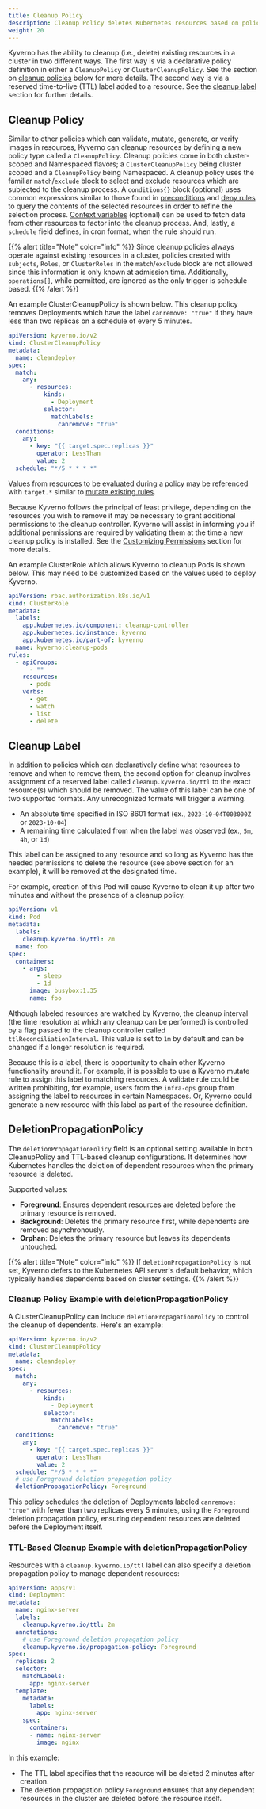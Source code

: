 ```yaml
---
title: Cleanup Policy
description: Cleanup Policy deletes Kubernetes resources based on policy conditions.
weight: 20
---
```


Kyverno has the ability to cleanup (i.e., delete) existing resources in a cluster in two different ways. The first way is via a declarative policy definition in either a `CleanupPolicy` or `ClusterCleanupPolicy`. See the section on [cleanup policies](#cleanup-policy) below for more details. The second way is via a reserved time-to-live (TTL) label added to a resource. See the [cleanup label](#cleanup-label) section for further details.

## Cleanup Policy

Similar to other policies which can validate, mutate, generate, or verify images in resources, Kyverno can cleanup resources by defining a new policy type called a `CleanupPolicy`. Cleanup policies come in both cluster-scoped and Namespaced flavors; a `ClusterCleanupPolicy` being cluster scoped and a `CleanupPolicy` being Namespaced. A cleanup policy uses the familiar `match`/`exclude` block to select and exclude resources which are subjected to the cleanup process. A `conditions{}` block (optional) uses common expressions similar to those found in [preconditions](/docs/policy-types/cluster-policy/preconditions.md) and [deny rules](/docs/policy-types/cluster-policy/validate.md#deny-rules) to query the contents of the selected resources in order to refine the selection process. [Context variables](/docs/policy-types/cluster-policy/external-data-sources.md) (optional) can be used to fetch data from other resources to factor into the cleanup process. And, lastly, a `schedule` field defines, in cron format, when the rule should run.

{{% alert title="Note" color="info" %}}
Since cleanup policies always operate against existing resources in a cluster, policies created with `subjects`, `Roles`, or `ClusterRoles` in the `match`/`exclude` block are not allowed since this information is only known at admission time. Additionally, `operations[]`, while permitted, are ignored as the only trigger is schedule based.
{{% /alert %}}

An example ClusterCleanupPolicy is shown below. This cleanup policy removes Deployments which have the label `canremove: "true"` if they have less than two replicas on a schedule of every 5 minutes.

```yaml
apiVersion: kyverno.io/v2
kind: ClusterCleanupPolicy
metadata:
  name: cleandeploy
spec:
  match:
    any:
      - resources:
          kinds:
            - Deployment
          selector:
            matchLabels:
              canremove: "true"
  conditions:
    any:
      - key: "{{ target.spec.replicas }}"
        operator: LessThan
        value: 2
  schedule: "*/5 * * * *"
```

Values from resources to be evaluated during a policy may be referenced with `target.*` similar to [mutate existing rules](/docs/policy-types/cluster-policy/mutate.md#mutate-existing-resources).

Because Kyverno follows the principal of least privilege, depending on the resources you wish to remove it may be necessary to grant additional permissions to the cleanup controller. Kyverno will assist in informing you if additional permissions are required by validating them at the time a new cleanup policy is installed. See the [Customizing Permissions](/docs/installation/customization.md#customizing-permissions) section for more details.

An example ClusterRole which allows Kyverno to cleanup Pods is shown below. This may need to be customized based on the values used to deploy Kyverno.

```yaml
apiVersion: rbac.authorization.k8s.io/v1
kind: ClusterRole
metadata:
  labels:
    app.kubernetes.io/component: cleanup-controller
    app.kubernetes.io/instance: kyverno
    app.kubernetes.io/part-of: kyverno
  name: kyverno:cleanup-pods
rules:
  - apiGroups:
      - ""
    resources:
      - pods
    verbs:
      - get
      - watch
      - list
      - delete
```

## Cleanup Label

In addition to policies which can declaratively define what resources to remove and when to remove them, the second option for cleanup involves assignment of a reserved label called `cleanup.kyverno.io/ttl` to the exact resource(s) which should be removed. The value of this label can be one of two supported formats. Any unrecognized formats will trigger a warning.

- An absolute time specified in ISO 8601 format (ex., `2023-10-04T003000Z` or `2023-10-04`)
- A remaining time calculated from when the label was observed (ex., `5m`, `4h`, or `1d`)

This label can be assigned to any resource and so long as Kyverno has the needed permissions to delete the resource (see above section for an example), it will be removed at the designated time.

For example, creation of this Pod will cause Kyverno to clean it up after two minutes and without the presence of a cleanup policy.

```yaml
apiVersion: v1
kind: Pod
metadata:
  labels:
    cleanup.kyverno.io/ttl: 2m
  name: foo
spec:
  containers:
    - args:
        - sleep
        - 1d
      image: busybox:1.35
      name: foo
```

Although labeled resources are watched by Kyverno, the cleanup interval (the time resolution at which any cleanup can be performed) is controlled by a flag passed to the cleanup controller called `ttlReconciliationInterval`. This value is set to `1m` by default and can be changed if a longer resolution is required.

Because this is a label, there is opportunity to chain other Kyverno functionality around it. For example, it is possible to use a Kyverno mutate rule to assign this label to matching resources. A validate rule could be written prohibiting, for example, users from the `infra-ops` group from assigning the label to resources in certain Namespaces. Or, Kyverno could generate a new resource with this label as part of the resource definition.

## DeletionPropagationPolicy

The `deletionPropagationPolicy` field is an optional setting available in both CleanupPolicy and TTL-based cleanup configurations. It determines how Kubernetes handles the deletion of dependent resources when the primary resource is deleted.

Supported values:

- **Foreground**: Ensures dependent resources are deleted before the primary resource is removed.
- **Background**: Deletes the primary resource first, while dependents are removed asynchronously.
- **Orphan**: Deletes the primary resource but leaves its dependents untouched.

{{% alert title="Note" color="info" %}}
If `deletionPropagationPolicy` is not set, Kyverno defers to the Kubernetes API server's default behavior, which typically handles dependents based on cluster settings.
{{% /alert %}}

### Cleanup Policy Example with deletionPropagationPolicy

A ClusterCleanupPolicy can include `deletionPropagationPolicy` to control the cleanup of dependents. Here's an example:

```yaml
apiVersion: kyverno.io/v2
kind: ClusterCleanupPolicy
metadata:
  name: cleandeploy
spec:
  match:
    any:
      - resources:
          kinds:
            - Deployment
          selector:
            matchLabels:
              canremove: "true"
  conditions:
    any:
      - key: "{{ target.spec.replicas }}"
        operator: LessThan
        value: 2
  schedule: "*/5 * * * *"
  # use Foreground deletion propagation policy
  deletionPropagationPolicy: Foreground
```

This policy schedules the deletion of Deployments labeled `canremove: "true"` with fewer than two replicas every 5 minutes, using the `Foreground` deletion propagation policy, ensuring dependent resources are deleted before the Deployment itself.

### TTL-Based Cleanup Example with deletionPropagationPolicy

Resources with a `cleanup.kyverno.io/ttl` label can also specify a deletion propagation policy to manage dependent resources:

```yaml
apiVersion: apps/v1
kind: Deployment
metadata:
  name: nginx-server
  labels:
    cleanup.kyverno.io/ttl: 2m
  annotations:
    # use Foreground deletion propagation policy
    cleanup.kyverno.io/propagation-policy: Foreground
spec:
  replicas: 2
  selector:
    matchLabels:
      app: nginx-server
  template:
    metadata:
      labels:
        app: nginx-server
    spec:
      containers:
      - name: nginx-server
        image: nginx
```

In this example:

- The TTL label specifies that the resource will be deleted 2 minutes after creation.
- The deletion propagation policy `Foreground` ensures that any dependent resources in the cluster are deleted before the resource itself.
